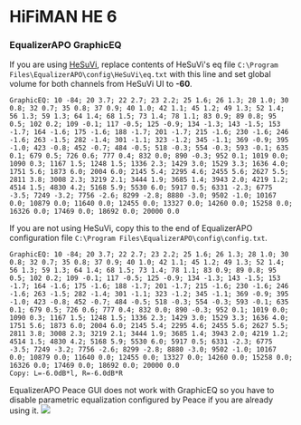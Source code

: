 # HiFiMAN HE 6
### EqualizerAPO GraphicEQ
If you are using [HeSuVi](https://sourceforge.net/projects/hesuvi/), replace contents of HeSuVi's eq file `C:\Program Files\EqualizerAPO\config\HeSuVi\eq.txt` with this line and set global volume for both channels from HeSuVi UI to **-60**.
```
GraphicEQ: 10 -84; 20 3.7; 22 2.7; 23 2.2; 25 1.6; 26 1.3; 28 1.0; 30 0.8; 32 0.7; 35 0.8; 37 0.9; 40 1.0; 42 1.1; 45 1.2; 49 1.3; 52 1.4; 56 1.3; 59 1.3; 64 1.4; 68 1.5; 73 1.4; 78 1.1; 83 0.9; 89 0.8; 95 0.5; 102 0.2; 109 -0.1; 117 -0.5; 125 -0.9; 134 -1.3; 143 -1.5; 153 -1.7; 164 -1.6; 175 -1.6; 188 -1.7; 201 -1.7; 215 -1.6; 230 -1.6; 246 -1.6; 263 -1.5; 282 -1.4; 301 -1.1; 323 -1.2; 345 -1.1; 369 -0.9; 395 -1.0; 423 -0.8; 452 -0.7; 484 -0.5; 518 -0.3; 554 -0.3; 593 -0.1; 635 0.1; 679 0.5; 726 0.6; 777 0.4; 832 0.0; 890 -0.3; 952 0.1; 1019 0.0; 1090 0.3; 1167 1.5; 1248 1.5; 1336 2.3; 1429 3.0; 1529 3.3; 1636 4.0; 1751 5.6; 1873 6.0; 2004 6.0; 2145 5.4; 2295 4.6; 2455 5.6; 2627 5.5; 2811 3.8; 3008 2.3; 3219 2.1; 3444 1.9; 3685 1.4; 3943 2.0; 4219 1.2; 4514 1.5; 4830 4.2; 5168 5.9; 5530 6.0; 5917 0.5; 6331 -2.3; 6775 -3.5; 7249 -3.2; 7756 -2.6; 8299 -2.8; 8880 -3.0; 9502 -1.0; 10167 0.0; 10879 0.0; 11640 0.0; 12455 0.0; 13327 0.0; 14260 0.0; 15258 0.0; 16326 0.0; 17469 0.0; 18692 0.0; 20000 0.0
```
If you are not using HeSuVi, copy this to the end of EqualizerAPO configuration file `C:\Program Files\EqualizerAPO\config\config.txt`.
```
GraphicEQ: 10 -84; 20 3.7; 22 2.7; 23 2.2; 25 1.6; 26 1.3; 28 1.0; 30 0.8; 32 0.7; 35 0.8; 37 0.9; 40 1.0; 42 1.1; 45 1.2; 49 1.3; 52 1.4; 56 1.3; 59 1.3; 64 1.4; 68 1.5; 73 1.4; 78 1.1; 83 0.9; 89 0.8; 95 0.5; 102 0.2; 109 -0.1; 117 -0.5; 125 -0.9; 134 -1.3; 143 -1.5; 153 -1.7; 164 -1.6; 175 -1.6; 188 -1.7; 201 -1.7; 215 -1.6; 230 -1.6; 246 -1.6; 263 -1.5; 282 -1.4; 301 -1.1; 323 -1.2; 345 -1.1; 369 -0.9; 395 -1.0; 423 -0.8; 452 -0.7; 484 -0.5; 518 -0.3; 554 -0.3; 593 -0.1; 635 0.1; 679 0.5; 726 0.6; 777 0.4; 832 0.0; 890 -0.3; 952 0.1; 1019 0.0; 1090 0.3; 1167 1.5; 1248 1.5; 1336 2.3; 1429 3.0; 1529 3.3; 1636 4.0; 1751 5.6; 1873 6.0; 2004 6.0; 2145 5.4; 2295 4.6; 2455 5.6; 2627 5.5; 2811 3.8; 3008 2.3; 3219 2.1; 3444 1.9; 3685 1.4; 3943 2.0; 4219 1.2; 4514 1.5; 4830 4.2; 5168 5.9; 5530 6.0; 5917 0.5; 6331 -2.3; 6775 -3.5; 7249 -3.2; 7756 -2.6; 8299 -2.8; 8880 -3.0; 9502 -1.0; 10167 0.0; 10879 0.0; 11640 0.0; 12455 0.0; 13327 0.0; 14260 0.0; 15258 0.0; 16326 0.0; 17469 0.0; 18692 0.0; 20000 0.0
Copy: L=-6.0dB*l, R=-6.0dB*R
```
EqualizerAPO Peace GUI does not work with GraphicEQ so you have to disable parametric equalization configured by Peace if you are already using it.
![](https://raw.githubusercontent.com/jaakkopasanen/AutoEq/master/results/Headphone.com/headphoncecom/onear/HiFiMAN%20HE%206/HiFiMAN%20HE%206.png)

